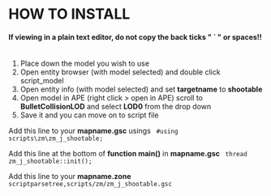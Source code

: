 # HOW TO INSTALL
#### If viewing in a plain text editor, do not copy the back ticks " ` " or spaces!!<br><br>

1. Place down the model you wish to use
2. Open entity browser (with model selected) and double click script_model
3. Open entity info (with model selected) and set **targetname** to **shootable**
4. Open model in APE (right click > open in APE) scroll to **BulletCollisionLOD** and select **LOD0** from the drop down
5. Save it and you can move on to script file

Add this line to your **mapname.gsc** usings
`  #using scripts\zm\zm_j_shootable;  `

Add this line at the bottom of **function main()** in **mapname.gsc**
`  thread zm_j_shootable::init();  `

Add this line to your **mapname.zone**
`  scriptparsetree,scripts/zm/zm_j_shootable.gsc  `